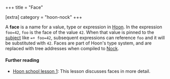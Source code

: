 +++
title = "Face"

[extra]
category = "hoon-nock"
+++

A **face** is a name for a value, type or expression in
[Hoon](/reference/glossary/hoon). In the expression `foo=42`, `foo` is the face
of the value `42`. When that value is pinned to the
[subject](/reference/glossary/subject) like `=+ foo=42`, subsequent expressions
can reference `foo` and it will be substituted with `42`. Faces are part of
Hoon's type system, and are replaced with tree addresses when compiled to
[Nock](/reference/glossary/nock).

#### Further reading

- [Hoon school lesson
  1](/guides/core/hoon-school/B-syntax#preserving-values-with-faces): This
  lesson discusses faces in more detail.
